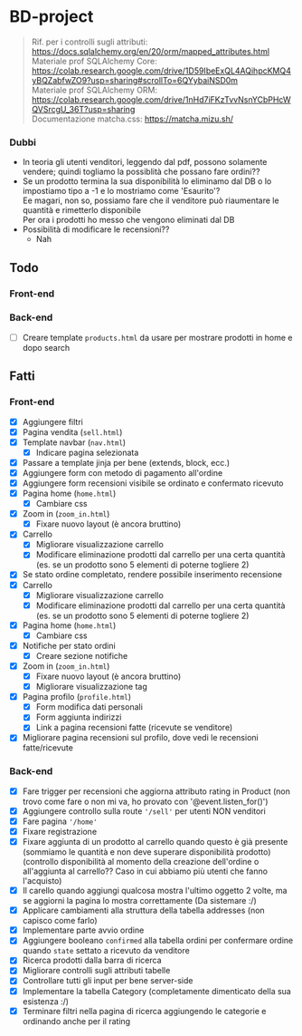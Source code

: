 # BD-project

> Rif. per i controlli sugli attributi: https://docs.sqlalchemy.org/en/20/orm/mapped_attributes.html \
> Materiale prof SQLAlchemy Core: https://colab.research.google.com/drive/1D59IbeExQL4AQihpcKMQ4yBQZabfwZO9?usp=sharing#scrollTo=6QYybaiNSD0m \
> Materiale prof SQLAlchemy ORM: https://colab.research.google.com/drive/1nHd7iFKzTvvNsnYCbPHcWQVSrcgU_36T?usp=sharing \
> Documentazione matcha.css: https://matcha.mizu.sh/

### Dubbi 

- In teoria gli utenti venditori, leggendo dal pdf, possono solamente vendere; quindi togliamo la possiblità che possano fare ordini??
- Se un prodotto termina la sua disponibilità lo eliminamo dal DB o lo impostiamo tipo a -1 e lo mostriamo come 'Esaurito'?\
    Ee magari, non so, possiamo fare che il venditore può riaumentare le quantità e rimetterlo disponibile\
    Per ora i prodotti ho messo che vengono eliminati dal DB
- Possibilità di modificare le recensioni??
    - Nah

## Todo

### Front-end

### Back-end
- [ ] Creare template `products.html` da usare per mostrare prodotti in home e dopo search

## Fatti

### Front-end
- [x] Aggiungere filtri
- [x] Pagina vendita (`sell.html`)
- [x] Template navbar (`nav.html`)
    - [x] Indicare pagina selezionata
- [x] Passare a template jinja per bene (extends, block, ecc.)
- [x] Aggiungere form con metodo di pagamento all'ordine
- [x] Aggiungere form recensioni visibile se ordinato e confermato ricevuto
- [x] Pagina home (`home.html`)
    - [x] Cambiare css
- [x] Zoom in (`zoom_in.html`)
    - [x] Fixare nuovo layout (è ancora bruttino)
- [x] Carrello
    - [x] Migliorare visualizzazione carrello
    - [x] Modificare eliminazione prodotti dal carrello per una certa quantità (es. se un prodotto sono 5 elementi di poterne togliere 2)
- [x] Se stato ordine completato, rendere possibile inserimento recensione
- [x] Carrello
    - [x] Migliorare visualizzazione carrello
    - [x] Modificare eliminazione prodotti dal carrello per una certa quantità (es. se un prodotto sono 5 elementi di poterne togliere 2)
- [x] Pagina home (`home.html`)
    - [x] Cambiare css
- [x] Notifiche per stato ordini
    - [x] Creare sezione notifiche
- [x] Zoom in (`zoom_in.html`)
    - [x] Fixare nuovo layout (è ancora bruttino)
    - [x] Migliorare visualizzazione tag
- [x] Pagina profilo (`profile.html`)
    - [x] Form modifica dati personali
    - [x] Form aggiunta indirizzi
    - [x] Link a pagina recensioni fatte (ricevute se venditore)
- [x] Migliorare pagina recensioni sul profilo, dove vedi le recensioni fatte/ricevute

### Back-end
- [x] Fare trigger per recensioni che aggiorna attributo rating in Product (non trovo come fare o non mi va, ho provato con '@event.listen_for()')
- [x] Aggiungere controllo sulla route `'/sell'` per utenti NON venditori
- [x] Fare pagina `'/home'`
- [x] Fixare registrazione
- [x] Fixare aggiunta di un prodotto al carrello quando questo è già presente (sommiamo le quantità e non deve superare disponibilità prodotto)
        (controllo disponibilità al momento della creazione dell'ordine o all'aggiunta al carrello?? Caso in cui abbiamo più utenti che fanno l'acquisto)
- [x] Il carello quando aggiungi qualcosa mostra l'ultimo oggetto 2 volte, ma se aggiorni la pagina lo mostra correttamente (Da sistemare :/)
- [x] Applicare cambiamenti alla struttura della tabella addresses (non capisco come farlo)
- [x] Implementare parte avvio ordine
- [x] Aggiungere booleano `confirmed` alla tabella ordini per confermare ordine quando `state` settato a ricevuto da venditore
- [x] Ricerca prodotti dalla barra di ricerca
- [x] Migliorare controlli sugli attributi tabelle
- [x] Controllare tutti gli input per bene server-side
- [x] Implementare la tabella Category (completamente dimenticato della sua esistenza :/)
- [x] Terminare filtri nella pagina di ricerca aggiungendo le categorie e ordinando anche per il rating
